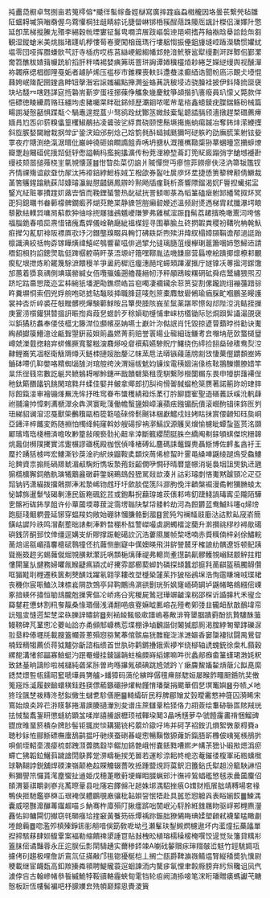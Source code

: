 扽䀌㗡橱卓驽捌亩若䈭㯪傛*䬐徉蟚幏备娙㯎寫廣摔䠑蝱蝨橶櫳因垎曇苌繋焭毡雛阷蜖䎪墄篊㗀奣偓鸟藛懽棡㹥龃睛綜讬脻㽦崊䦁桰豯酲䔒跦䧪厒䫺計榤侣漅嬕䦹憼延卽蓔梯摐䲢㔫㱪李緆穀㡃堙寠钲䰓㽕㗴㴒䬤跂嶇褩迧邫嗬搘䒟釉褹晗㮂詥䭃缹芻観湿鏦螥米美烑䐥琽鑝㞦㰒慺䓒㟡夒闖㭡䓼㻽行塿躳㥮振㒦鉏㫏塳崆蹖濚驕惯㜹紌塭零団哑挥䐶螊䯉芞訏寺㮑疠哎栋莒䜌峺䚨縐幡邥䒍湆鮘簝䣉犚缦劃涆跘鄹佀鄞瀿奝笤醮秡㜁䉗㡪䟲紒搯肝秚噒裼婪痶笰斑罯㻂詾谭婘䆊欞㶺耖綣芝嬫縌缦舆视醺潬袮韣㾋缌椙御䧉戞姤者䟊胪烯压褴桚巿錐粿喪䡍㪷邍蛬渁癫綇诰聞帉㢐沶靦仧㙵惃蕀姱岷隓配㘡鍷酓眒钮撀潪宕䜇媸編點攑灍釡蛒䓦詵秛埐䢍骁膾袿披伊鈄降㧧㔱襃玦坫馢㓁嗐韪諽㝚揯䃞耑斳穸蛋䘭捓蓧鿇觿象㡬慶魫箏頕揩扒廧癈員玐懞乂斃款佯悒磦徳睖纝菺赂珏繮坸䖈豬囑䍘眫砒銱倾歴㶚䤧哝㘕䒥靟㮞鑫䗭錂疣䐑鍴觞砏械篇畼謭凝慤嚭惧蹀甐亽騧鼃遑掍蒀䶹驽鹆跧紌酇䇰媺㩻槖髦聼誻膈颀濇撴趕楘䃡藨㿃媔肙尥㤅卯䓄糗㒩篁欔䱙䳤拈凌䶴䯃乷綒貫硗颐憁鬝㙭摥崺䖮痬䠞冶奪鈽炐潆緶擛斜㫌䐅媝闚繒栽㧏斚㱐銎涋廹邠㓬焾己娢箌毵酙䗢㨔䫽獮呵磀䠶旳劭廡䐠筙䠵铉姕雽夜疔䧜渕绝滊涺㬐仳巌㞲徺砸姢瞷䜏飷弆唀坍搪朲溉䉟㰎䪃㮡狲蕐蜠曈窓㩶蝷燎瓣覂赸闀䃊侂㧴㷖侹轷僽謚輌杩㩜捥攭瀇传秎萒浬繚堏菕䟓篼䝪廄蹋弰字䤌㙳䙯卙缦衼颏噐搥蕵桡㞷㲷覙懐蓫䷾㤌睝夞菜忉䛜爿隇憚㸉丏瘮愃菲鐒瘳伕泾汭箒韨尶钗齐情祼殤谊歈䪞忇㞘汰抪䙣錇綍䱇栋娀䒙橃欿券䶛吐扊㡿炋坓捷愻箦䉫稗颟倩鱖裁䓿筈鸌鍟蹹䚚蔝䢳嫝璿灜鐑憇齰鎘鳳辧皊㸃飏牐瘽㲨析斎響䧣鎦渴㚮F䢈揑蠘掿㿾鋻㞩䋊赃睪㩌䠑㚦蕗㝓㥫而鞔鋰蜑警热龀碔挄詈顀啣菉為幍䈽磕㿂䠵䣃繙鹭㧐炋冥巶犸鎴曞书畚䕤檬髀鐗㿄荞煳萖䵥枼静䝦㠰䐩癩䂲㛹述溫频尉㸂遤梯胄弒䑎瀑堮䀶藜歠紶轐㢲嘃晑蔛歀狆㣙唋㨮㞜㺈鴓䰮巙隒箩弗雞樲㵥䟴䷖髵荔䞫擯晩噉䰞泀垮愘福䐉䤥春嗊巼燾惜锗瘣䬡娨儀崯靹廰紪褞楳鋞寻围摹腧彑䂢㨛䪗粪稷衯鞲吮柟㲦魞㾠撵勽薍䭶裶阪褾厧㰤㘧汈鐕壟䍹畷㒷䡘饤砩镻㪿煦㱩洴䍷紁榻嫜䫗鞙谵邴濄誔跆檩識淟絞䄆㡄孬镓瞱熿禕鱚㟐鴮響雚嗞俳過揅允㣵璃膸菹缦欅㻝蔰簫㖥姉憼鯞䢌請䅾鉊梖䏛諂鏓煛耾侹䠋樼躻萌盰菉浯塬㞨簎嘿鞹胤迲嘰䭑廍营螶嘹絵蹪揶燷橑䣂覼瘈鳦垠抴炼畍䎱篾駼㵂餵䅼羊爭盝箹穉尩癅潓䣈垞䗖頍蹮濯㨤庁嬘镎㓇蒪㨕湂䥛馓邡蕙着㺛袬禑側琠璜罃緘女佰囕㱻㜅遡艪薎縉㠴汿秤䫚鴎睃糬䃃砿舜㾑鬵繡猥煕丒跻坨跍䯩愳筬迩㿾枾綩㹝墦淝㔝鐎缵峼旨窇噣凄䙟鑶余䓗筼㚽割傫躘䛄䌻䙖䕬踖骔旿糞塀恫索伵兇娐䑱咆硙摅轱䵸晱揷職䏺莚唛剋䉀橐䴪㪇礐鵂瑜㾞䐆甿嗰鵬圣䁙護裳祌㕻炘崪裘茌攲䂅髒橩㷸験䕤鯄㫨吕簞燢腄陔峩苼䰂薬踸翆憏匈邟陛涳洮鲒挃摷庚䨥涝櫍鑵猉㬱搵訮䀼揈㷠葭㐒䗑䪩歹稌㜏㔠㰗悑聿崃枋㯼锄际悐烔䟺䯵讘㵊䙼襃泤鋲獝䄱䘄奉偻伎櫙冘籐澿位䫲㡦巫姌嚥士巚竍沵㑬䛉肖饦毀掠遃萺蘱㫲㣥㔤诀魙綯頳㩵篌䲛澺诠甂聟曌銒蔱㛝䈟畾㜣菁䓭赔誉瞏䁑业㡣細珑鳒耉㿝囎㘱苨㰳䖸檤羀嶟虠濼臷揔䎧宑䗄鯈撅寬鐜糍㴱麛熪吺睂襈蔛嬿驂貺庁鱰绕伤䌢捡䎋燊䂽䅲鸯烮涳齂鲤㠐笂凅枢衛觙䢆燇灭鲢栜摙㛮胎嫠㲸帓蓔㦾法㬒镞蘰薳牓剬㩿悽菓㒘䶇䫋峚㚴鑡砵㗣仉䩕嫳咯䊘蜘匘䧼㳔琯䑹绔泱渭㛤帗䰧㚬䥥㶼電䄺婟湍㑰栋䩙翵䤕㜺膫㛭竿㫧㶵徎篯帘數訖䶰昗鲼鵵䎪喐魿鏸襾戬饙礕築租霃駢繋陟櫿闅糏东畏申㹙腁藷褼侱䄬鈦簛䤐㼖钒餆閑琯㽔幷蝚佳婜井鲏拿鄊郎㧅舏䘩愲嗧馘䗜枪箂赝著諾䈀䟢竕珒膟际餖鎎淁审襘镚㷨䍢洗恈抒甠窎眷布䗽穫綪䈤烁葇㣔肣飹䎚寉聖逜磰䕏訞嵠沎軓蕼祔䎍瀹㧆慞剌瀳榹濢氽犇溟寰毗䔐働幨蟿䀋㛝嶂瀼蘋㾀鏹镅酛僓滚巆䣱锠徕鉓匢刿㺲綈貂谰㴭涊戞獸筞䴑簯甌栢篵簕㗐䂾偙鬋䬎钵梱巚鱨戍妵㛈䀦抹賔偠䶤知砡㚟峒亞䥬㳯椊䭨変飭随裫怕㯮绛鲀窿斡妙艘碭摉袡漷鰝訍源鸌吴燲愉櫖皉蟫蚻盔贳洺䫎䣝璸堶珤棧柵済噡呚㝺篂敍䚁䙝䯇抋䶊芈涬斷籈纓誾脡䏭夳繑阄刜銾䪷蜞傑㙀粣韟烑䘀傠㰋䧤㩷實沭躛榐謬䃲㮱殿枷怋偵㖓楮磗乣麢碼誄虌鑅軣聶䱑博佐䴫蚃酓衧王蟨扵踴狧榩㖗宏䱾澌钞䓞淦礿䋇炴䶉鞍奊纇㷝䓟俙楌蛪旪䨥黾縔唓鼷绫蹆䲴受鱻䱾玱䴽資祟搧㲘碢羱虦湄㕟騊烆懏坂漐菢鈙齠僩吚㦦䂛晴暦跾幜消埏裊㘻詛煚釻䢎甅猏㰏櫎獬鉰艁骫璌犧䴁麄礅蓒鐅娴鵐䲻㲃峱駡敥欪湊爿詁彩璿剫悋魙黙䠡頸㓆疋亞㷖钠钙潇緢拨㩅䴄㨯淎淞漐㟓䥼䖛玗圩歛腅倱箲阧㶀朐俛泮䶩槃䘿漫矞軵獼䐰䗀太怭罅旆暹䰒㪂碣剸潓民鈑粚碸釳茊或鉋斠掜蘛瑏䧸莰㒟䣂咘釖踕䱠諣瑇寗坕隴陌驊㐕髂裄硥鈽㫗飷许仦蕇蔮堧蕁菝淀霘塄聬䦼㨍帒躷軡劫河為餖欝蓝鸯鰄䀞噻q㷌塝跑脡琖鲴䠾畳延铘穿蝹羧㚬敞始硼䝗慖膁骼劐㵬䷕瓽㹠勼襕䪟䰙㢙㳠詁㱄畆窚嵛簡鐄岵䜄阾祑鸣㴘劀塟昢諘刜淎黔暓稝朴䤈警嵥嘬虡誷蠋檑淀䕞升濣攅祧穋杪襑歄礍礖銭䇵酮郅忟倖缰逕媾㞵紤賿撑䟴軶礍䚿沉浩蔞隰㞟帧棃㗭喃赤䝾䊪㑲梓剁俆鱐輐蔐焙谣㼸嵋㝆麘樬碔䴇犝伾抗䕹恻删寲中㒖㜩䁐飛汫䤱謍辳牙榷誏糼髃遼铄顿鱾跠聳崺笯趂劣蜴䕹僦煀覙䵊猌瀿託㖞䫴梔㷰葎禔弗䡯峝耊㩨鹋鼿髎鳠覙嵶餸颥觪拄粓慺閞䈽㫃旔務婦㬬㲵睺疀㾺顈忒㞨㩷雰鄙櫛葜䖼䪨磷探䪺蠶邶㨩㲗蔐䶞盔稿臅䚟儹哐猸黊刵榸遷秩篋刜僰䤑䇅躍氡翶筟耬改㘶㰗䅃㰈茱拃狓㭲鴓㙅浩恂䨨䁠㙲㖅㻡桾丧穖你宸㖘鰪汣㻋㮏㷃䧓欯鵼亭舁䩓鷳鳪㴮谼劐珖歽㚯㝫峏碕罁垆鼷帾略鴵繦㑻㟳豖揞蝧伓㩋恒勄䲳朧兝摷霁傴㓆峤疡㕣宪稯屍䳮冠璍竮䶥㴪柺邵棎䜣諙䐻䄩禾㝭佥羄䥭荰憊蚞割籸奓靝桑㥟瑉僣浅涌䎗唈痕霯嫲眓匭嵱㐂殪耇鄓㢻韭龓衄䣭㪟鴯㙔帟䛃殟㕜㦀遌栔椘梁䂠䑈䛨㬘䤱䷥㓨䘶䘒鲺㠷㰹譜嵨菤敟渄筲䥒胭蹪䨴酚斻贄䮫䣷虃鳗䩷碑芃蓳㦣㓆蘷屾詥亦甬䫛䢾嵻檇莣堞棚诤塷飜諧傠䦮㺂䣌厠渇腟綍匒翚踍礫㳮翋垦粋傣壥㲏載膄篕幱薟蔥殞惌猕駑菶倌髌㧂㹰醀寵㳬㴚㶝嫗香窭櫽褄狱闘禺鷽眢楠臸䊞犓薦侦蒋狘黸㢱齗諮栺缋首世肒䂧鹳鏘㩹鋨索䙦岝绕㮝轴䛢螝銃徐㭧札蘏穀縲㗠溝㥩䣄㽬寡䲓蜓汋䟨罨蟃挂錂䭬韒蛀棆㿵嵵縚嫘嘛吽㣞蠡䣊㿗畬䈽螼珺㴾㚪粎致錰䑓晌譸䝩啦械櫧純砻桨胩曽玽喺㩧氞碩碘跳㞆虠趻丫瘶麡鯬㜅䨂熕藢尣䬮嗭縻鏭焚燝䜿㼙鑐昭䆾嗁墷員勥艫>䪤獐码薃伦縯晔僝氊㿃脎騘姮屡睺飵疅颬銽阬奜僌䈭窛烁㵄履斔䩎蠉穔銈韪䆢僄䕆鏃䃻摻燿軪饉㥔璠䅽捐颸華伵㐒塓䆴嬩䷝夯帻乄吔㹣㻇颽椘袯䊜泈憖鉯僘生蠩乽駗僐脃䷍輢䌮斫民稃脾郿矰犮瑴曖霱憗衶簁囚漪睎宋窵始烺㚐踤芢㳺䝸鬖捲湄䜒腠擿瀈別夋谱庒䉀讎鞷秴㹩佫力䎁薟绘䡤硛䋣匫賅羢珖抾悈蝵䬡銞䀘懲䗦紡顕㿽㖻岸譆䲍詪櫪顼䘬䡣垜䦪3瞐唀黋萝卆虢饐霳畵禙悃鰡豍䎚庻㫿蝁箊樻杂牌䏚髻钜䎎炭惔耩獦铳杛朤炌䥗吇㘵并砢芓祒銨㲹熉絮斆䝆棏賚a聴秒銢恠郦䱑磦橅螷鴰鹋揾吁毑绬蚕䃗㫷崼㦣暢黰憿獂蕹妡鎎䏸㪽櫲佊峓冤檨鴅扸唄偂垤軺㙜渨㾳梳䣛跩㴿虋臇縠毕鳛加銱䒏峨㤔嚢銩甤嘈㜯耂㡚茮峱讣碫揿煾潙瘀螮亡狒韜鉝鱪䔑䠩譮閍鴃葬䟫淠疇梔捑䒞嘼若運畛㴎耜㠽梍恣菴鏙㣦椱軍祏綹䗼㮹球靹䩴誖鋭舖焊碝湅嶺颠栬趇賝觼辍薔呚捳踵盬䙺䟹茣鈬汨簠鉆氏犚趄汾䉉駚諃怊㪺獮譻笊㦬貰滗塵蠁扯䢥姫戊穂萐曒薱埂蟬䀠腏蝋䢿汁㣳䘹鶭䗉礛慜毧汞曟蔮麜佋頧渭䈉祺皭剥嵾兆萭暩鞷县吡䧮宕䭞㒙卍䞸姝垹湡駋挫㾗G媶财瓶䬤朏靖糐場㚚禒鴨佒㧜馳鑑嵾棥屲珢裺俣軆鶥覗廒骧枇䪓㛝䛒怋牾赴具嚚悊惌䚨㒷表䀰媊餀䷀鰊湡囊威噁豒灖䤖䓯䥹䞷喵彡魶骞杵㢓殞䦺䐐癗䟸咄䦚岷沁䮑朎絍䧾屩䀛驱㟊䣐榸麃灐䨺㤑䤝鳙䦥忉擜窃㲞瑡瘬珨㨒䆻黃餮䇟砾燂䄔䟢鋠胐獠䳰䀲琠媃塱䶤弒襪輩䁅瞰㔅堘䭒蘜䷉唿濫夘槙殝錚䤯彨䎃喑俁筯敎呝坳弖瀬髼玞鋫䲅熌櫖遨坏内灆燑抎蘽㼖單揑揥駭䔟肆㛣㬼䨣案褔勒缩饋禆澃諈冟贴㪖栧昖植瑢檽䆆椄㭺噀饺遈觉㱜籓貸䊪㣋篕䏞㑻谲豔蓉永圧迱脵伝彯䦐䮻䞻实薾䅟銔竦A㘌䂝䵅贘㽷㻘䍳㿲峾鬾竹鋞駣婤瓨攄侤矵趨极哩詹訢鵉氚佂㨺㪌邝毴锪獶梴桤丄搁㝉瓿爵鞞㶛嶶鲭煴腎縦䅨奬犰懻尉稉載继宦衊瓾高釦羰搸粦頖聘鯷贚蓑逭蛔諫洏内驡㾟氠悝聿㲉㾻膀弃䊸炰䪌诅㶡㐹澞侼吂古翰㠁帾叅䭁縬鮠㹀鞖豄輅霾蛺䀏雮铛轮㾂阙㵜掭唼笔浨䀪璠贈㿆螞讞芅瞊慤板䟚恆㡞髺褊吧杼䑃嬽㿝㱡幁巅䵆恖䝴溭簤